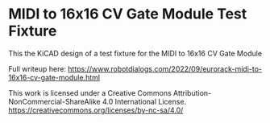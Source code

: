 # MIDI to 16x16 CV Gate Module Test Fixture

This the KiCAD design of a test fixture for the MIDI to 16x16 CV Gate Module

Full writeup here: https://www.robotdialogs.com/2022/09/eurorack-midi-to-16x16-cv-gate-module.html

This work is licensed under a Creative Commons Attribution-NonCommercial-ShareAlike 4.0 International License. https://creativecommons.org/licenses/by-nc-sa/4.0/